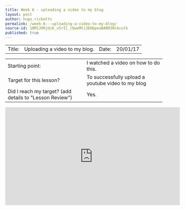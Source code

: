 ```yaml
---
title: Week 6 - uploading a video to my blog
layout: post
author: hugo.ricketts
permalink: /week-6---uploading-a-video-to-my-blog/
source-id: 10M1JORjUiK_v5rIl_cQweMti3EHbpeaBAN93Rckculk
published: true
---
```

<table>
  <tr>
    <td>Title:  </td>
    <td>Uploading a video to my blog.</td>
    <td> Date:  </td>
    <td>20/01/17</td>
  </tr>
</table>


<table>
  <tr>
    <td>Starting point:</td>
    <td>I watched a video on how to do this.</td>
  </tr>
  <tr>
    <td>Target for this lesson?</td>
    <td>To successfully upload a youtube video to my blog</td>
  </tr>
  <tr>
    <td>Did I reach my target? 
(add details to "Lesson Review")</td>
    <td>Yes.</td>
  </tr>
</table>

<iframe width="560" height="315" src="https://www.youtube.com/embed/sNnbi4oLRdc?rel=0" frameborder="0" allowfullscreen></iframe>


